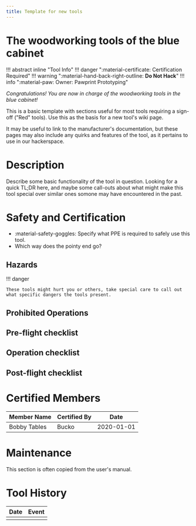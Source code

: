 ```yaml
---
title: Template for new tools
---
```


# The woodworking tools of the blue cabinet

!!! abstract inline "Tool Info"
    !!! danger ":material-certificate: Certification Required"
    !!! warning ":material-hand-back-right-outline: __Do Not Hack__"
    !!! info ":material-paw: Owner: Pawprint Prototyping"


_Congratulations! You are now in charge of the woodworking tools in the blue cabinet!_

This is a basic template with sections useful for most tools requiring a sign-off ("Red" tools).  Use this as the basis
for a new tool's wiki page.

It may be useful to link to the manufacturer's documentation, but these pages may also include any quirks and features
of the tool, as it pertains to use in our hackerspace.

# Description

Describe some basic functionality of the tool in question.  Looking for a quick TL;DR here, and maybe some call-outs
about what might make this tool special over similar ones somone may have encountered in the past.

# Safety and Certification

- :material-safety-goggles: Specify what PPE is required to safely use this tool.
- Which way does the pointy end go?

## Hazards

!!! danger

    These tools might hurt you or others, take special care to call out what specific dangers the tools present.

## Prohibited Operations

## Pre-flight checklist

## Operation checklist

## Post-flight checklist

# Certified Members

|Member Name | Certified By | Date           |
|------------|--------------|----------------|
|Bobby Tables| Bucko        | 2020-01-01     |


# Maintenance

This section is often copied from the user's manual.


# Tool History

|Date | Event |
|-----|-------|
|||
